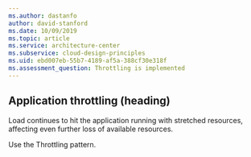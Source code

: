 ```yaml
---
ms.author: dastanfo
author: david-stanford
ms.date: 10/09/2019
ms.topic: article
ms.service: architecture-center
ms.subservice: cloud-design-principles
ms.uid: ebd007eb-55b7-4189-af5a-388cf30e318f
ms.assessment_question: Throttling is implemented
---
```

## Application throttling (heading)

<div class="alert is-warning"><p>Load continues to hit the application running with stretched resources, affecting even further loss of available resources.</p></div>

Use the Throttling pattern.